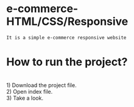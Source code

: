 # e-commerce-HTML/CSS/Responsive
```diff
It is a simple e-commerce responsive website 
```
<h1> How to run the project? </h1><br>
1) Download the project file.<br>
2) Open index file.<br>
3) Take a look. 
